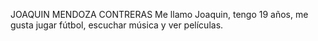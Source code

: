JOAQUIN MENDOZA CONTRERAS
Me llamo Joaquin, tengo 19 años, me gusta jugar fútbol, escuchar música y ver películas.